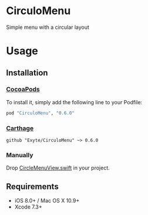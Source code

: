 # CirculoMenu
Simple menu with a circular layout

# Usage


## Installation

### [CocoaPods](http://cocoapods.org)

To install it, simply add the following line to your Podfile:
```ruby
pod "CirculoMenu", "0.6.0"
```

### [Carthage](http://github.com/Carthage/Carthage)

```ogdl
github "Exyte/CirculoMenu" ~> 0.6.0
```

### Manually

Drop [CircleMenuView.swift](https://github.com/exyte/CirculoMenu/blob/master/Circulo/CircleMenuView.swift) in your project.

## Requirements

* iOS 8.0+ / Mac OS X 10.9+
* Xcode 7.3+
